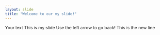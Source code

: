 ```yaml
---
layout: slide
title: "Welcome to our my slide!"
---
```

Your text
This is my slide
Use the left arrow to go back!
This is the new line